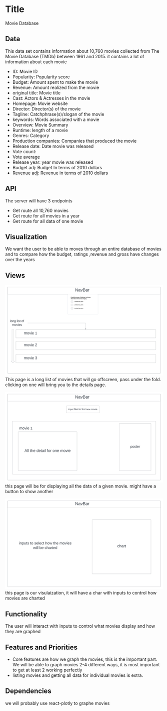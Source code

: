 # Title
Movie Database

## Data
This data set contains information about 10,760 movies collected from The Movie Database (TMDb) between 1961 and 2015. 
it contains a lot of information about each movie
- ID: Movie ID
- Popularity: Popularity score
- Budget: Amount spent to make the movie
- Revenue: Amount realized from the movie
- original title: Movie title
-  Cast: Actors & Actresses in the movie
-  Homepage: Movie website
-  Director: Director(s) of the movie
-  Tagline: Catchphrase(s)/slogan of the movie
-  keywords: Words associated with a movie
-  Overview: Movie Summary
-  Runtime: length of a movie
-  Genres: Category
-  Production companies: Companies that produced the movie
-  Release date: Date movie was released
-  Vote count:
-  Vote average
-  Release year: year movie was released
-  Budget adj: Budget In terms of 2010 dollars
-  Revenue adj: Revenue in terms of 2010 dollars


## API
The server will have 3 endpoints
- Get route all 10,760 movies
- Get route for all movies in a year
- Get route for all data of one movie

## Visualization
We want the user to be able to moves through an entire database of movies and to compare how the budget, ratings ,revenue and gross have changes over the years

## Views
![](../images/pageAllMovies.png)
This page is a long list of movies that will go offscreen, pass under the fold. clicking on one will bring you to the details page.

![](../images/movieDetails.png)
this page will be for displaying all the data of a given movie. might have a button to show another

![](../images/chart.png)
this page is our visulaization, it will have a char with inputs to control how movies are charted

## Functionality
The user will interact with inputs to control what movies display and how they are graphed 

## Features and Priorities
- Core features are how we graph the movies, this is the important part. We will be able to graph movies 2-4 different ways, it is most important to get at least 2 working perfectly
- listing movies and getting all data for individual movies is extra.

## Dependencies
we will probably use react-plotly to graphe movies